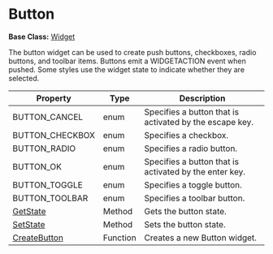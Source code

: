 # Button #

**Base Class:** [Widget](CPP_Widget.md)

The button widget can be used to create push buttons, checkboxes, radio buttons, and toolbar items. Buttons emit a WIDGETACTION event when pushed. Some styles use the widget state to indicate whether they are selected.

| Property | Type | Description |
| --- | --- | --- |
| BUTTON_CANCEL | enum | Specifies a button that is activated by the escape key. |
| BUTTON_CHECKBOX | enum | Specifies a checkbox. |
| BUTTON_RADIO | enum | Specifies a radio button. |
| BUTTON_OK | enum | Specifies a button that is activated by the enter key. |
| BUTTON_TOGGLE | enum | Specifies a toggle button. |
| BUTTON_TOOLBAR | enum | Specifies a toolbar button. |
| [GetState](CPP_Widget_GetState.md) | Method | Gets the button state. |
| [SetState](CPP_Widget_SetState.md) | Method | Sets the button state. |
| [CreateButton](CPP_CreateButton.md) | Function | Creates a new Button widget. |
